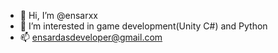 - 👋 Hi, I’m @ensarxx
- 👀 I’m interested in game development(Unity C#) and Python
- 📫 ensardasdeveloper@gmail.com

<!---
ensarxx/ensarxx is a ✨ special ✨ repository because its `README.md` (this file) appears on your GitHub profile.
You can click the Preview link to take a look at your changes.
--->

